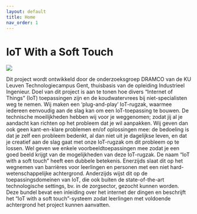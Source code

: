 ```yaml
---
layout: default
title: Home
nav_order: 1
---
```


# IoT With a Soft Touch

![](./assets/images/promo.gif)

Dit project wordt ontwikkeld door de onderzoeksgroep DRAMCO van de KU Leuven Technologiecampus Gent, thuisbasis van de opleiding Industrieel Ingenieur. Doel van dit project is aan te tonen hoe divers “Internet of Things” (IoT) toepassingen zijn en de koudwatervrees bij niet-specialisten weg te nemen. Wij maken een ‘plug-and-play’ IoT-rugzak, waarmee iedereen eenvoudig aan de slag kan om een IoT-toepassing te bouwen. De technische moeilijkheden hebben wij voor je weggenomen; zodat jij al je aandacht kan richten op het probleem dat je wil aanpakken. Wij geven dan ook geen kant-en-klare problemen en/of oplossingen mee: de bedoeling is dat je zelf een probleem bedenkt, al dan niet uit je dagelijkse leven, en dat je creatief aan de slag gaat met onze IoT-rugzak om dit probleem op te lossen. Wel geven we enkele voorbeeldtoepassingen mee zodat je een goed beeld krijgt van de mogelijkheden van deze IoT-rugzak.
De naam “IoT with a soft touch” heeft een dubbele betekenis. Enerzijds slaat dit op het wegnemen van barrières voor leerlingen en personen met een niet hard-wetenschappelijke achtergrond. Anderzijds wijst dit op de toepassingsdomeinen van IoT, die ook buiten de state-of-the-art technologische settings, bv. in de zorgsector, gezocht kunnen worden.
Deze bundel bevat een inleiding over het internet der dingen en beschrijft het “IoT with a soft touch”-systeem zodat leerlingen met voldoende achtergrond het project kunnen aanvatten.








